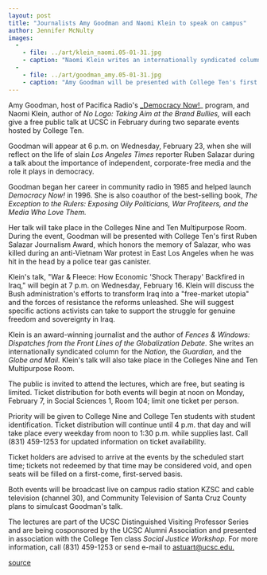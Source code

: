 ```yaml
---
layout: post
title: "Journalists Amy Goodman and Naomi Klein to speak on campus"
author: Jennifer McNulty
images:
  -
    - file: ../art/klein_naomi.05-01-31.jpg
    - caption: "Naomi Klein writes an internationally syndicated column. Photo: Gordon Terris, SMG Newspapers Ltd."
  -
    - file: ../art/goodman_amy.05-01-31.jpg
    - caption: "Amy Goodman will be presented with College Ten's first Ruben Salazar Journalism Award. Photo courtesy of Democracy Now!"
---
```


Amy Goodman, host of Pacifica Radio's [_Democracy Now!][1]_ program, and Naomi Klein, author of _No Logo: Taking Aim at the Brand Bullies,_ will each give a free public talk at UCSC in February during two separate events hosted by College Ten.

Goodman will appear at 6 p.m. on Wednesday, February 23, when she will reflect on the life of slain _Los Angeles Times_ reporter Ruben Salazar during a talk about the importance of independent, corporate-free media and the role it plays in democracy.

Goodman began her career in community radio in 1985 and helped launch _Democracy Now!_ in 1996. She is also coauthor of the best-selling book, _The Exception to the Rulers: Exposing Oily Politicians, War Profiteers, and the Media Who Love Them._

Her talk will take place in the Colleges Nine and Ten Multipurpose Room. During the event, Goodman will be presented with College Ten's first Ruben Salazar Journalism Award, which honors the memory of Salazar, who was killed during an anti-Vietnam War protest in East Los Angeles when he was hit in the head by a police tear gas canister.

Klein's talk, "War & Fleece: How Economic 'Shock Therapy' Backfired in Iraq," will begin at 7 p.m. on Wednesday, February 16. Klein will discuss the Bush administration's efforts to transform Iraq into a "free-market utopia" and the forces of resistance the reforms unleashed. She will suggest specific actions activists can take to support the struggle for genuine freedom and sovereignty in Iraq.

Klein is an award-winning journalist and the author of _Fences & Windows: Dispatches from the Front Lines of the Globalization Debate._ She writes an internationally syndicated column for the _Nation,_ the _Guardian,_ and the _Globe and Mail._ Klein's talk will also take place in the Colleges Nine and Ten Multipurpose Room.

The public is invited to attend the lectures, which are free, but seating is limited. Ticket distribution for both events will begin at noon on Monday, February 7, in Social Sciences 1, Room 104; limit one ticket per person.

Priority will be given to College Nine and College Ten students with student identification. Ticket distribution will continue until 4 p.m. that day and will take place every weekday from noon to 1:30 p.m. while supplies last. Call (831) 459-1253 for updated information on ticket availability.

Ticket holders are advised to arrive at the events by the scheduled start time; tickets not redeemed by that time may be considered void, and open seats will be filled on a first-come, first-served basis.

Both events will be broadcast live on campus radio station KZSC and cable television (channel 30), and Community Television of Santa Cruz County plans to simulcast Goodman's talk.

The lectures are part of the UCSC Distinguished Visiting Professor Series and are being cosponsored by the UCSC Alumni Association and presented in association with the College Ten class _Social Justice Workshop._ For more information, call (831) 459-1253 or send e-mail to [astuart@ucsc.edu.][2]  

[1]: http://www.democracynow.org
[2]: mailto:astuart@ucsc.edu

[source](http://www1.ucsc.edu/currents/04-05/01-31/lectures.asp "Permalink to lectures")
